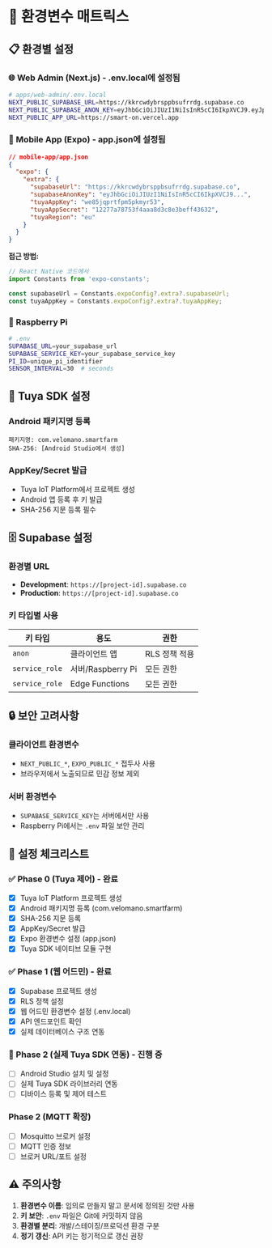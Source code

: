 # 🔧 환경변수 매트릭스

## 📋 환경별 설정

### 🌐 Web Admin (Next.js) - .env.local에 설정됨
```bash
# apps/web-admin/.env.local
NEXT_PUBLIC_SUPABASE_URL=https://kkrcwdybrsppbsufrrdg.supabase.co
NEXT_PUBLIC_SUPABASE_ANON_KEY=eyJhbGciOiJIUzI1NiIsInR5cCI6IkpXVCJ9.eyJpc3MiOiJzdXBhYmFzZSIsInJlZiI6ImtrcmN3ZHlicnNwcGJzdWZycmRnIiwicm9sZSI6ImFub24iLCJpYXQiOjE3NTg1NDIxOTgsImV4cCI6MjA3NDExODE5OH0.oo-iIviVJ2oaWZldtmkYo1sWgHbxxIIkFUrBrU8rQqY
NEXT_PUBLIC_APP_URL=https://smart-on.vercel.app
```

### 📱 Mobile App (Expo) - app.json에 설정됨
```json
// mobile-app/app.json
{
  "expo": {
    "extra": {
      "supabaseUrl": "https://kkrcwdybrsppbsufrrdg.supabase.co",
      "supabaseAnonKey": "eyJhbGciOiJIUzI1NiIsInR5cCI6IkpXVCJ9...",
      "tuyaAppKey": "we85jqprtfpm5pkmyr53",
      "tuyaAppSecret": "12277a78753f4aaa8d3c8e3beff43632",
      "tuyaRegion": "eu"
    }
  }
}
```

**접근 방법:**
```typescript
// React Native 코드에서
import Constants from 'expo-constants';

const supabaseUrl = Constants.expoConfig?.extra?.supabaseUrl;
const tuyaAppKey = Constants.expoConfig?.extra?.tuyaAppKey;
```

### 🍓 Raspberry Pi
```bash
# .env
SUPABASE_URL=your_supabase_url
SUPABASE_SERVICE_KEY=your_supabase_service_key
PI_ID=unique_pi_identifier
SENSOR_INTERVAL=30  # seconds
```

## 🔑 Tuya SDK 설정

### Android 패키지명 등록
```
패키지명: com.velomano.smartfarm
SHA-256: [Android Studio에서 생성]
```

### AppKey/Secret 발급
- Tuya IoT Platform에서 프로젝트 생성
- Android 앱 등록 후 키 발급
- SHA-256 지문 등록 필수

## 🗄️ Supabase 설정

### 환경별 URL
- **Development**: `https://[project-id].supabase.co`
- **Production**: `https://[project-id].supabase.co`

### 키 타입별 사용
| 키 타입 | 용도 | 권한 |
|---------|------|------|
| `anon` | 클라이언트 앱 | RLS 정책 적용 |
| `service_role` | 서버/Raspberry Pi | 모든 권한 |
| `service_role` | Edge Functions | 모든 권한 |

## 🔒 보안 고려사항

### 클라이언트 환경변수
- `NEXT_PUBLIC_*`, `EXPO_PUBLIC_*` 접두사 사용
- 브라우저에서 노출되므로 민감 정보 제외

### 서버 환경변수
- `SUPABASE_SERVICE_KEY`는 서버에서만 사용
- Raspberry Pi에서는 `.env` 파일 보안 관리

## 📝 설정 체크리스트

### ✅ Phase 0 (Tuya 제어) - 완료
- [x] Tuya IoT Platform 프로젝트 생성
- [x] Android 패키지명 등록 (com.velomano.smartfarm)
- [x] SHA-256 지문 등록
- [x] AppKey/Secret 발급
- [x] Expo 환경변수 설정 (app.json)
- [x] Tuya SDK 네이티브 모듈 구현

### ✅ Phase 1 (웹 어드민) - 완료
- [x] Supabase 프로젝트 생성
- [x] RLS 정책 설정
- [x] 웹 어드민 환경변수 설정 (.env.local)
- [x] API 엔드포인트 확인
- [x] 실제 데이터베이스 구조 연동

### 🔄 Phase 2 (실제 Tuya SDK 연동) - 진행 중
- [ ] Android Studio 설치 및 설정
- [ ] 실제 Tuya SDK 라이브러리 연동
- [ ] 디바이스 등록 및 제어 테스트

### Phase 2 (MQTT 확장)
- [ ] Mosquitto 브로커 설정
- [ ] MQTT 인증 정보
- [ ] 브로커 URL/포트 설정

## ⚠️ 주의사항

1. **환경변수 이름**: 임의로 만들지 말고 문서에 정의된 것만 사용
2. **키 보안**: `.env` 파일은 Git에 커밋하지 않음
3. **환경별 분리**: 개발/스테이징/프로덕션 환경 구분
4. **정기 갱신**: API 키는 정기적으로 갱신 권장
